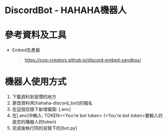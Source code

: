 DiscordBot - HAHAHA機器人
===
# 參考資料及工具
- Embed生產器
  > https://cog-creators.github.io/discord-embed-sandbox/
  
# 機器人使用方式
1. 下載資料到習慣的地方
2. 更改資料夾[hahaha-discord_bot]的檔名
3. 在這個目錄下新增檔案: [.env]
4. 在[.env]中輸入: TOKEN=<You're bot token>  (<You're bot token>要輸入的是您的機器人的token)
5. 完成後執行同的目錄下的[bot.py]
